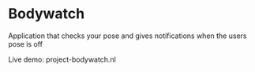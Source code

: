 # Bodywatch
Application that checks your pose and gives notifications when the users pose is off

Live demo: project-bodywatch.nl

